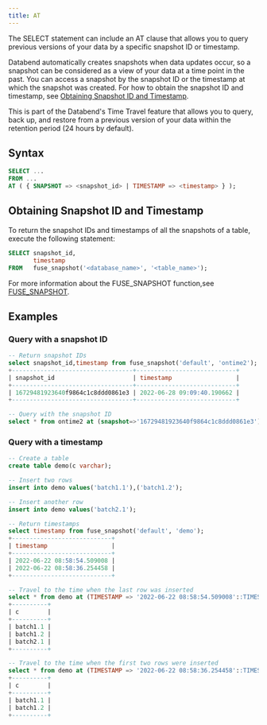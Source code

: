 ```yaml
---
title: AT
---
```


The SELECT statement can include an AT clause that allows you to query previous versions of your data by a specific snapshot ID or timestamp.

Databend automatically creates snapshots when data updates occur, so a snapshot can be considered as a view of your data at a time point in the past. You can access a snapshot by the snapshot ID or the timestamp at which the snapshot was created. For how to obtain the snapshot ID and timestamp, see [Obtaining Snapshot ID and Timestamp](#obtaining-snapshot-id-and-timestamp).

This is part of the Databend's Time Travel feature that allows you to query, back up, and restore from a previous version of your data within the retention period (24 hours by default).

## Syntax

```sql    
SELECT ...
FROM ...
AT ( { SNAPSHOT => <snapshot_id> | TIMESTAMP => <timestamp> } );
```

## Obtaining Snapshot ID and Timestamp

To return the snapshot IDs and timestamps of all the snapshots of a table, execute the following statement:

```sql
SELECT snapshot_id, 
       timestamp 
FROM   fuse_snapshot('<database_name>', '<table_name>'); 
```

For more information about the FUSE_SNAPSHOT function,see [FUSE_SNAPSHOT](../../30-reference/20-functions/111-system-functions/fuse_snapshot.md).

## Examples

### Query with a snapshot ID

```sql
-- Return snapshot IDs
select snapshot_id,timestamp from fuse_snapshot('default', 'ontime2');
+----------------------------------+----------------------------+
| snapshot_id                      | timestamp                  |
+----------------------------------+----------------------------+
| 16729481923640f9864c1c8ddd0861e3 | 2022-06-28 09:09:40.190662 |
+----------------------------------+----------------------------+

-- Query with the snapshot ID
select * from ontime2 at (snapshot=>'16729481923640f9864c1c8ddd0861e3');
```

### Query with a timestamp

```sql
-- Create a table
create table demo(c varchar);

-- Insert two rows
insert into demo values('batch1.1'),('batch1.2');

-- Insert another row
insert into demo values('batch2.1');

-- Return timestamps
select timestamp from fuse_snapshot('default', 'demo'); 
+----------------------------+
| timestamp                  |
+----------------------------+
| 2022-06-22 08:58:54.509008 |
| 2022-06-22 08:58:36.254458 |
+----------------------------+

-- Travel to the time when the last row was inserted
select * from demo at (TIMESTAMP => '2022-06-22 08:58:54.509008'::TIMESTAMP); 
+----------+
| c        |
+----------+
| batch1.1 |
| batch1.2 |
| batch2.1 |
+----------+

-- Travel to the time when the first two rows were inserted
select * from demo at (TIMESTAMP => '2022-06-22 08:58:36.254458'::TIMESTAMP); 
+----------+
| c        |
+----------+
| batch1.1 |
| batch1.2 |
+----------+
```